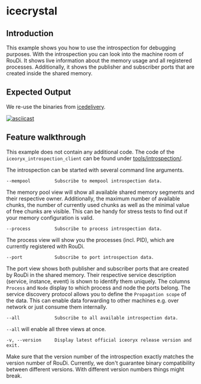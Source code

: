 # icecrystal

## Introduction

This example shows you how to use the introspection for debugging purposes. With the introspection you can
look into the machine room of RouDi. It shows live information about the memory usage and all
registered processes. Additionally, it shows the publisher and subscriber ports that are created inside the shared
memory.

## Expected Output

We re-use the binaries from
[icedelivery](../icedelivery).

[![asciicast](https://asciinema.org/a/476669.svg)](https://asciinema.org/a/476669)

## Feature walkthrough

This example does not contain any additional code. The code of the `iceoryx_introspection_client` can be found under
[tools/introspection/](https://github.com/eclipse-iceoryx/iceoryx/tree/master/tools/introspection).

The introspection can be started with several command line arguments.

    --mempool         Subscribe to mempool introspection data.

The memory pool view will show all available shared memory segments and their respective owner. Additionally, the
maximum number of available chunks, the number of currently used chunks as well as the minimal value of free chunks
are visible. This can be handy for stress tests to find out if your memory configuration is valid.

    --process         Subscribe to process introspection data.

The process view will show you the processes (incl. PID), which are currently registered with RouDi.

    --port            Subscribe to port introspection data.

The port view shows both publisher and subscriber ports that are created by RouDi in the shared memory. Their respective service
description (service, instance, event) is shown to identify them uniquely. The columns `Process` and `Node` display to which
process and node the ports belong. The service discovery protocol allows you to define the `Propagation scope` of the data. This
can enable data forwarding to other machines e.g. over network or just consume them internally.

    --all             Subscribe to all available introspection data.

`--all` will enable all three views at once.

    -v, --version     Display latest official iceoryx release version and exit.

Make sure that the version number of the introspection exactly matches the version number of RouDi. Currently,
we don't guarantee binary compatibility between different versions. With different version numbers things might break.
